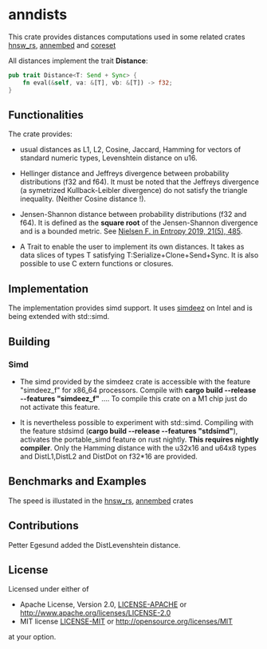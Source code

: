 # anndists

This crate provides distances computations used in some related crates [hnsw_rs](https://crates.io/crates/hnsw_rs), [annembed](https://crates.io/crates/annembed) and [coreset](https://github.com/jean-pierreBoth/coreset)

All distances implement the trait **Distance**:


```rust
pub trait Distance<T: Send + Sync> {  
    fn eval(&self, va: &[T], vb: &[T]) -> f32;
}
```


## Functionalities

The crate provides:

* usual distances as L1, L2, Cosine, Jaccard, Hamming for vectors of standard numeric types, Levenshtein distance on u16.

* Hellinger distance and Jeffreys divergence between probability distributions (f32 and f64). It must be noted that the Jeffreys divergence
(a symetrized Kullback-Leibler divergence) do not satisfy the triangle inequality. (Neither Cosine distance !).

* Jensen-Shannon distance between probability distributions (f32 and f64). It is defined as the **square root** of the Jensen-Shannon divergence and is a bounded metric. See [Nielsen F. in Entropy 2019, 21(5), 485](https://doi.org/10.3390/e21050485).

* A Trait to enable the user to implement its own distances.
  It takes as data slices of types T satisfying T:Serialize+Clone+Send+Sync. It is also possible to use C extern functions or closures.



## Implementation

The implementation provides simd support.
It uses [simdeez](https://crates.io/crates/simdeez) on Intel and is being extended with std::simd.

## Building

### Simd

* The simd provided by the simdeez crate is accessible with the feature "simdeez_f" for x86_64 processors.
Compile with **cargo build --release --features "simdeez_f"** ....
To compile this crate on a M1 chip just do not activate this feature.

* It is nevertheless possible to experiment with std::simd. Compiling with the feature stdsimd
  (**cargo build --release --features "stdsimd"**), activates the  portable_simd feature on rust nightly. **This requires nightly compiler**. 
  Only the Hamming distance with the u32x16 and u64x8 types and DistL1,DistL2 and DistDot on f32*16 are provided.




## Benchmarks and Examples

The speed is illustated in the [hnsw_rs](https://crates.io/crates/hnsw_rs), [annembed](https://crates.io/crates/annembed) crates




## Contributions

Petter Egesund added the DistLevenshtein distance.


## License

Licensed under either of

* Apache License, Version 2.0, [LICENSE-APACHE](LICENSE-APACHE) or <http://www.apache.org/licenses/LICENSE-2.0>
* MIT license [LICENSE-MIT](LICENSE-MIT) or <http://opensource.org/licenses/MIT>

at your option.

